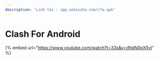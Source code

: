 ```yaml
---
description: 'Link tải : app.aikocute.com/cfa.apk'
---
```


# Clash For Android

{% embed url="https://www.youtube.com/watch?t=33s&v=dfqtN0pX5vI" %}
